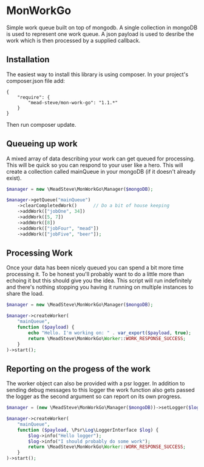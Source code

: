 MonWorkGo
=========

Simple work queue built on top of mongodb. A single collection in mongoDB is used to represent one work queue. A json payload is used to desribe the work which is then processed by a supplied callback.

## Installation
The easiest way to install this library is using composer. In your project's composer.json file add:

    {
        "require": {
            "mead-steve/mon-work-go": "1.1.*"
        }
    }
Then run composer update.

## Queueing up work
A mixed array of data describing your work can get queued for processing. This will be quick so you can respond to your user like a hero. This will create a collection called mainQueue in your mongoDB (if it doesn't already exist).

```php
$manager = new \MeadSteve\MonWorkGo\Manager($mongoDB);

$manager->getQueue("mainQueue")
    ->clearCompletedWork()      // Do a bit of house keeping
    ->addWork(["jobOne", 34])
    ->addWork([5, 7])
    ->addWork([8])
    ->addWork(["jobFour", "mead"])
    ->addWork(["jobFive", "beer"]);
```

## Processing Work
Once your data has been nicely queued you can spend a bit more time processing it. To be honest you'll probably want to do a little more than echoing it but this should give you the idea. This script will run indefinitely and there's nothing stopping you having it running on multiple instances to share the load.

```php
$manager = new \MeadSteve\MonWorkGo\Manager($mongoDB);

$manager->createWorker(
    "mainQueue",
    function ($payload) {
        echo "Hello. I'm working on: " . var_export($payload, true);
        return \MeadSteve\MonWorkGo\Worker::WORK_RESPONSE_SUCCESS;
    }
)->start();
```

## Reporting on the progess of the work
The worker object can also be provided with a psr logger. In addition to sending debug messages to this logger the work function also gets passed the logger as the second argument so can report on its own progress.

```php
$manager = (new \MeadSteve\MonWorkGo\Manager($mongoDB))->setLogger($logger);

$manager->createWorker(
    "mainQueue",
    function ($payload, \Psr\Log\LoggerInterface $log) {
        $log->info("Hello logger");
        $log->info("I should probably do some work");
        return \MeadSteve\MonWorkGo\Worker::WORK_RESPONSE_SUCCESS;
    }
)->start();
```
